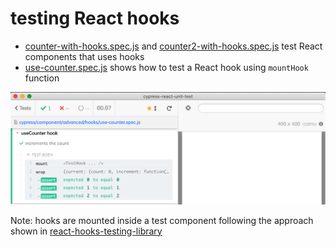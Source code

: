# testing React hooks

- [counter-with-hooks.spec.js](counter-with-hooks.spec.js) and [counter2-with-hooks.spec.js](counter2-with-hooks.spec.js) test React components that uses hooks
- [use-counter.spec.js](use-counter.spec.js) shows how to test a React hook using `mountHook` function

![Hook test](images/hook.png)

Note: hooks are mounted inside a test component following the approach shown in [react-hooks-testing-library](https://github.com/testing-library/react-hooks-testing-library/blob/master/src/pure.js)
